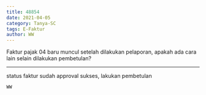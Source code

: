 ```yaml
---
title: 48854
date: 2021-04-05
category: Tanya-SC
tags: E-Faktur
author: WW
---
```


Faktur pajak 04 baru muncul setelah dilakukan pelaporan, apakah ada cara lain selain dilakukan pembetulan?

---

status faktur sudah approval sukses, lakukan pembetulan

`WW`
